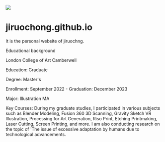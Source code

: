[![](https://img.shields.io/badge/Personal_Website-jiruochong.github.io-4DCBEB)](https://jiruochong.github.io/index.html)
# jiruochong.github.io
It is the personal  website  of jiruochng.


Educational background

London College of Art Camberwell

Education: Graduate

Degree: Master's

Enrollment: September 2022 - Graduation: December 2023

Major: Illustration MA

Key Courses:
During my graduate studies, I participated in various subjects such as Blender Modeling, Fusion 360 3D Scanning, Gravity Sketch VR Illustration, Processing for Art Generation, Riso Print, Etching Printmaking, Laser Cutting, Screen Printing, and more. I am also conducting research on the topic of 'The issue of excessive adaptation by humans due to technological advancements. 
